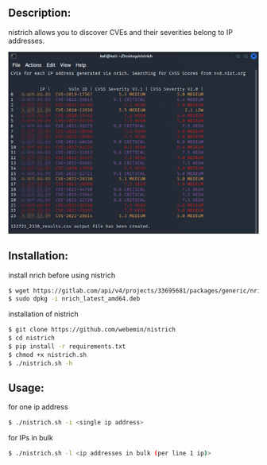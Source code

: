 ## Description:

nistrich allows you to discover CVEs and their severities belong to IP addresses. 

![image](img.png)


## Installation:

install nrich before using nistrich
```bash
$ wget https://gitlab.com/api/v4/projects/33695681/packages/generic/nrich/latest/nrich_latest_amd64.deb
$ sudo dpkg -i nrich_latest_amd64.deb
```
installation of nistrich
```bash
$ git clone https://github.com/webemin/nistrich
$ cd nistrich
$ pip install -r requirements.txt
$ chmod +x nistrich.sh
$ ./nistrich.sh -h
```

## Usage:

for one ip address

```bash
$ ./nistrich.sh -i <single ip address>
```

for IPs in bulk

```bash
$ ./nistrich.sh -l <ip addresses in bulk (per line 1 ip)>
```